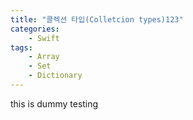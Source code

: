 ```yaml
---
title: "콜렉션 타입(Colletcion types)123"
categories:
    - Swift
tags:
    - Array
    - Set
    - Dictionary
---
```


this is dummy testing
